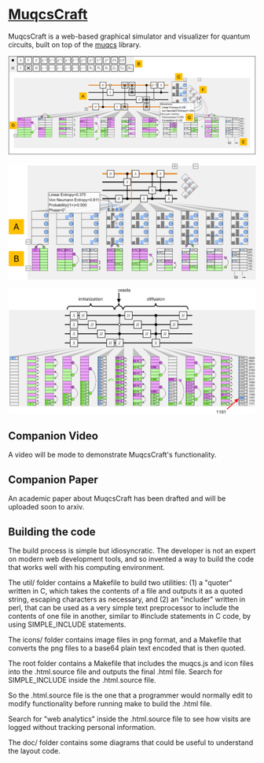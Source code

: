 # <a href="https://mjmcguffin.github.io/MuqcsCraft/">MuqcsCraft</a>

MuqcsCraft is a web-based graphical simulator and visualizer for quantum circuits, built on top of the <a href="https://github.com/MJMcGuffin/muqcs.js">muqcs</a> library.

![Example 1](/doc/screenshot-teaser.png)

![Example 2](/doc/screenshot-W4.png)

![Example 3](/doc/screenshot-grover.png)

## Companion Video

A video will be mode to demonstrate MuqcsCraft's functionality.

## Companion Paper

An academic paper about MuqcsCraft has been drafted and will be uploaded soon to arxiv.

## Building the code

The build process is simple but idiosyncratic.
The developer is not an expert on modern web development tools, and so invented a way to build the code that works well with his computing environment.

The util/ folder contains a Makefile to build two utilities:
(1) a "quoter" written in C, which takes the contents of a file and outputs it as a quoted string, escaping characters as necessary,
and
(2) an "includer" written in perl, that can be used as a very simple text preprocessor to include the contents of one file in another, similar to #include statements in C code, by using SIMPLE_INCLUDE statements.

The icons/ folder contains image files in png format, and a Makefile that converts the png files to a base64 plain text encoded that is then quoted.

The root folder contains a Makefile that includes the muqcs.js and icon files into the .html.source file and outputs the final .html file.
Search for SIMPLE_INCLUDE inside the .html.source file.

So the .html.source file is the one that a programmer would normally edit to modify functionality before running make to build the .html file.

Search for "web analytics" inside the .html.source file to see how visits are logged without tracking personal information.

The doc/ folder contains some diagrams that could be useful to understand the layout code.

